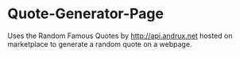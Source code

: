 # Quote-Generator-Page
Uses the Random Famous Quotes by http://api.andrux.net hosted on marketplace to generate a random quote on a webpage.
